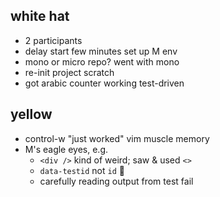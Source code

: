 ## white hat

- 2 participants
- delay start few minutes set up M env
- mono or micro repo? went with mono
- re-init project scratch
- got arabic counter working test-driven


## yellow
- control-w "just worked" vim muscle memory
- M's eagle eyes, e.g. 
  - `<div />` kind of weird; saw & used `<>`
  - `data-testid` not `id` 🤔
  - carefully reading output from test fail

